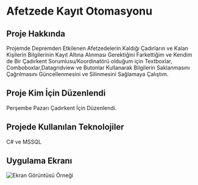<h1>Afetzede Kayıt Otomasyonu</h1>

<h2>Proje Hakkında</h2>

Projemde Depremden Etkilenen Afetzedelerin Kaldığı Çadırların ve Kalan Kişilerin Bilgilerinin Kayıt Altına Alınması Gerektiğini Farkettiğim ve Kendim de Bir Çadırkent Sorumlusu/Koordinatörü olduğum için Textboxlar, Comboboxlar,Datagridview ve Butonlar Kullanarak Bilgilerin Saklanmasını Çağrılmasını Güncellenmesini ve Silinmesini Sağlamaya Çalıştım.

<h2>Proje Kim İçin Düzenlendi</h2>

Perşembe Pazarı Çadırkent İçin Düzenlendi.

<h2>Projede Kullanılan Teknolojiler</h2>

C# ve MSSQL

<h2>Uygulama Ekranı</h2>

![Ekran Görüntüsü Örneği](https://www.hizliresim.com/tcf54b8)
